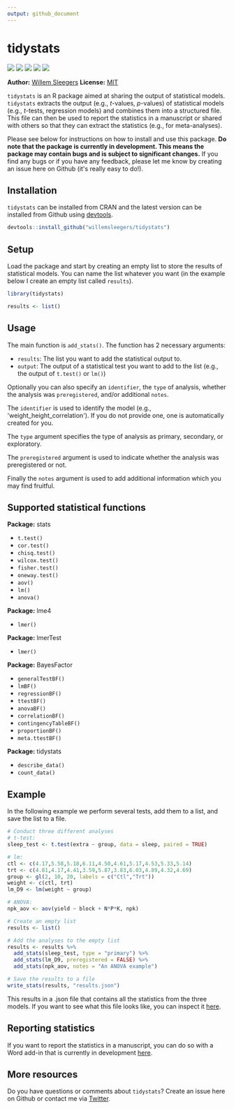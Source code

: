 ```yaml
---
output: github_document
---
```


<!-- README.md is generated from README.Rmd. Please edit that file -->

# tidystats

<!-- badges: start -->


[![](https://www.r-pkg.org/badges/version/tidystats?color=green)](https://cran.r-project.org/package=tidystats) [![](http://cranlogs.r-pkg.org/badges/grand-total/tidystats?color=green)](https://cran.r-project.org/package=tidystats) [![](http://cranlogs.r-pkg.org/badges/last-month/tidystats?color=green)](https://cran.r-project.org/package=tidystats) [![](http://cranlogs.r-pkg.org/badges/last-week/tidystats?color=green)](https://cran.r-project.org/package=tidystats) [![](https://img.shields.io/badge/doi-10.5281/zenodo.4041859-blue.svg)](https://doi.org/10.5281/zenodo.4041859)
<!-- badges: end -->

**Author:** [Willem Sleegers](https://www.willemsleegers.com/)
**License:** [MIT](https://opensource.org/licenses/MIT)

`tidystats` is an R package aimed at sharing the output of statistical models. `tidystats` extracts the output (e.g., *t*-values, *p*-values) of statistical models (e.g., *t*-tests, regression models) and combines them into a structured file. This file can then be used to report the statistics in a manuscript or shared with others so that they can extract the statistics (e.g., for meta-analyses).

Please see below for instructions on how to install and use this package. **Do note that the package is currently in development. This means the package may contain bugs and is subject to significant changes.** If you find any bugs or if you have any feedback, please let me know by creating an issue here on Github (it's really easy to do!).

## Installation

`tidystats` can be installed from CRAN and the latest version can be installed from Github using [devtools](https://github.com/r-lib/devtools). 


```r
devtools::install_github("willemsleegers/tidystats")
```

## Setup

Load the package and start by creating an empty list to store the results of statistical models. You can name the list whatever you want (in the example below I create an empty list called `results`).


```r
library(tidystats)

results <- list()
```

## Usage

The main function is `add_stats()`. The function has 2 necessary arguments:

- `results`: The list you want to add the statistical output to.
- `output`: The output of a statistical test you want to add to the list (e.g., the output of `t.test()` or `lm()`)

Optionally you can also specify an `identifier`, the `type` of analysis, whether the analysis was `preregistered`, and/or additional `notes`.  

The `identifier` is used to identify the model (e.g., 'weight_height_correlation'). If you do not provide one, one is automatically created for you.

The `type` argument specifies the type of analysis as primary, secondary, or exploratory.

The `preregistered` argument is used to indicate whether the analysis was preregistered or not.

Finally the `notes` argument is used to add additional information which you may find fruitful.

## Supported statistical functions

**Package:** stats

- `t.test()`
- `cor.test()`
- `chisq.test()`
- `wilcox.test()`
- `fisher.test()`
- `oneway.test()`
- `aov()`
- `lm()`
- `anova()`

**Package:** lme4

- `lmer()`

**Package:** lmerTest

- `lmer()`

**Package:** BayesFactor

- `generalTestBF()`
- `lmBF()`
- `regressionBF()`
- `ttestBF()`
- `anovaBF()`
- `correlationBF()`
- `contingencyTableBF()`
- `proportionBF()`
- `meta.ttestBF()`

**Package:** tidystats

- `describe_data()`
- `count_data()`

## Example



In the following example we perform several tests, add them to a list, and save the list to a file.


```r
# Conduct three different analyses
# t-test:
sleep_test <- t.test(extra ~ group, data = sleep, paired = TRUE)

# lm:
ctl <- c(4.17,5.58,5.18,6.11,4.50,4.61,5.17,4.53,5.33,5.14)
trt <- c(4.81,4.17,4.41,3.59,5.87,3.83,6.03,4.89,4.32,4.69)
group <- gl(2, 10, 20, labels = c("Ctl","Trt"))
weight <- c(ctl, trt)
lm_D9 <- lm(weight ~ group)

# ANOVA:
npk_aov <- aov(yield ~ block + N*P*K, npk)

# Create an empty list
results <- list()

# Add the analyses to the empty list
results <- results %>%
  add_stats(sleep_test, type = "primary") %>%
  add_stats(lm_D9, preregistered = FALSE) %>%
  add_stats(npk_aov, notes = "An ANOVA example")

# Save the results to a file
write_stats(results, "results.json")
```

This results in a .json file that contains all the statistics from the three models. If you want to see what this file looks like, you can inspect it [here](https://github.com/WillemSleegers/tidystats/blob/master/inst/results.json).

## Reporting statistics

If you want to report the statistics in a manuscript, you can do so with a Word add-in that is currently in development [here](https://github.com/WillemSleegers/tidystats-Word-add-in).

## More resources

Do you have questions or comments about `tidystats`? Create an issue here on Github or contact me via [Twitter](https://twitter.com/willemsleegers).
